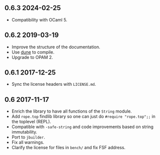 0.6.3 2024-02-25
----------------

- Compatibility with OCaml 5.

0.6.2 2019-03-19
----------------

- Improve the structure of the documentation.
- Use [dune](https://github.com/ocaml/dune) to compile.
- Upgrade to OPAM 2.

0.6.1 2017-12-25
----------------

- Sync the license headers with `LICENSE.md`.

0.6 2017-11-17 
--------------

- Enrich the library to have all functions of the `String` module.
- Add `rope.top` findlib library so one can just do `#require
  "rope.top";;` in the toplevel (REPL).
- Compatible with `-safe-string` and code improvements based on string
  immutability.
- Port to `jbuilder`.
- Fix all warnings.
- Clarify the license for files in `bench/` and fix FSF address.
